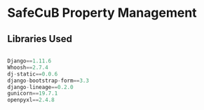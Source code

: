 # SafeCuB Property Management

## Libraries Used

~~~python

Django==1.11.6
Whoosh==2.7.4
dj-static==0.0.6
django-bootstrap-form==3.3
django-lineage==0.2.0
gunicorn==19.7.1
openpyxl==2.4.8

~~~